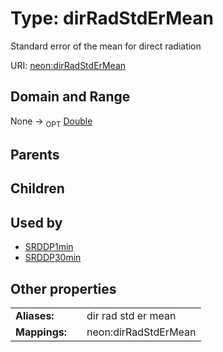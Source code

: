 
# Type: dirRadStdErMean


Standard error of the mean for direct radiation

URI: [neon:dirRadStdErMean](https://data.neonscience.org/dirRadStdErMean)


## Domain and Range

None ->  <sub>OPT</sub> [Double](types/Double.md)

## Parents


## Children


## Used by

 * [SRDDP1min](SRDDP1min.md)
 * [SRDDP30min](SRDDP30min.md)

## Other properties

|  |  |  |
| --- | --- | --- |
| **Aliases:** | | dir rad std er mean |
| **Mappings:** | | neon:dirRadStdErMean |


